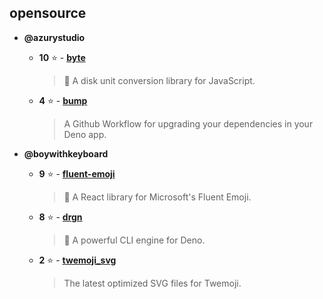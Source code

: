 ## opensource

- **@azurystudio**
    - **10** ⭐ - [**byte**](https://github.com/azurystudio/byte)
      > 🧮 A disk unit conversion library for JavaScript.  

    - **4** ⭐ - [**bump**](https://github.com/azurystudio/bump)
      > A Github Workflow for upgrading your dependencies in your Deno app.  


- **@boywithkeyboard**
    - **9** ⭐ - [**fluent-emoji**](https://github.com/boywithkeyboard/fluent-emoji)
      > 🥰 A React library for Microsoft's Fluent Emoji.  

    - **8** ⭐ - [**drgn**](https://github.com/boywithkeyboard/drgn)
      > 🦕 A powerful CLI engine for Deno.  

    - **2** ⭐ - [**twemoji_svg**](https://github.com/boywithkeyboard/twemoji_svg)
      > The latest optimized SVG files for Twemoji.  

